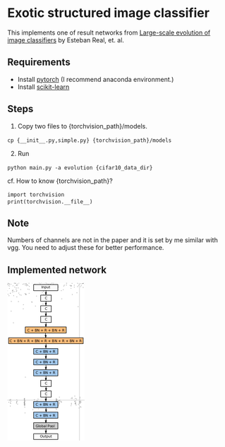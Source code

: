 Exotic structured image classifier
=====================================

This implements one of result networks from [Large-scale evolution of image classifiers](https://arxiv.org/abs/1703.01041) by Esteban Real, et. al.

## Requirements
- Install [pytorch](http://pytorch.org/) (I recommend anaconda environment.)
- Install [scikit-learn](http://scikit-learn.org/stable/)

## Steps
1. Copy two files to {torchvision_path}/models.

`cp {__init__.py,simple.py} {torchvision_path}/models`

2. Run

`python main.py -a evolution {cifar10_data_dir}`

cf. How to know {torchvision_path}?
```
import torchvision
print(torchvision.__file__)
```

## Note
Numbers of channels are not in the paper and it is set by me similar with vgg.
You need to adjust these for better performance.

## Implemented network
![alt](fig_network.png)
